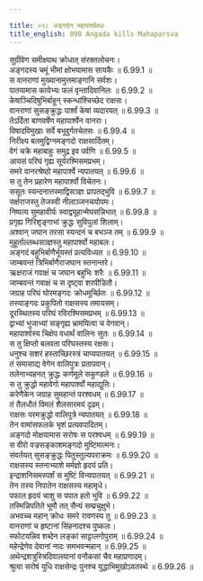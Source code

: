 ```yaml
---

title: ०९८ अङ्गदेन महापार्श्ववधः
title_english: 098 Angada kills Mahaparsva
---
```



<div class="audioEmbed"  caption="श्रीराम-हरिसीताराममूर्ति-घनपाठिभ्यां वचनम्" src="https://archive.org/download/Ramayana-recitation-Sriram-harisItArAmamUrti-Ghanapaati-v2/Kanda_6/Kanda_6_YK-098-Angada_kills_Mahaparsva_0.mp3"></div>

सुग्रीवेण समीक्ष्याथ क्रोधात् संरक्तलोचनः।  
अङ्गदस्य चमूं भीमां क्षोभयामास सायकैः ॥ 6.99.1 ॥   
स वानराणां मुख्यानामुत्तमाङ्गानि सर्वशः।  
पातयामास कायेभ्यः फलं वृन्तादिवानिलः ॥ 6.99.2 ॥   
केषाञ्चिदिषुभिर्बाहून् स्कन्धांश्चिच्छेद राक्षसः।  
वानराणां सुसङ्क्रुद्धः पार्श्वं केषां व्यदारयत् ॥ 6.99.3 ॥   
तेऽर्दिता बाणवर्षेण महापार्श्वेन वानराः।  
विषादविमुखाः सर्वे बभूवुर्गतचेतसः ॥ 6.99.4 ॥   
निरीक्ष्य बलमुद्विग्नमङ्गदो राक्षसार्दितम्।  
वेगं चक्रे महाबाहुः समुद्र इव पर्वणि ॥ 6.99.5 ॥   
आयसं परिघं गृह्य सूर्यरश्मिसमप्रभम्।  
समरे वानरश्रेष्ठो महापार्श्वे न्यपातयत् ॥ 6.99.6 ॥   
स तु तेन प्रहारेण महापार्श्वो विचेतनः।  
ससूतः स्यन्दनात्तस्माद्विसञ्ज्ञः प्रापतद्भुवि ॥ 6.99.7 ॥   
सर्क्षराजस्तु तेजस्वी नीलाञ्जनचयोपमः।  
निष्पत्य सुमहावीर्यः स्वाद्व्यूहान्मेघसन्निभात् ॥ 6.99.8 ॥   
प्रगृह्य गिरिशृङ्गाभां क्रुद्धः सुविपुलां शिलाम्।  
अश्वान् जघान तरसा स्यन्दनं च बभञ्ज तम् ॥ 6.99.9 ॥   
मुहूर्ताल्लब्धसञ्ज्ञस्तु महापार्श्वो महाबलः।  
अङ्गदं बहुभिर्बाणैर्भूयस्तं प्रत्यविध्यत ॥ 6.99.10 ॥   
जाम्बवन्तं त्रिभिर्बाणैराजघान स्तनान्तरे।  
ऋक्षराजं गवाक्षं च जघान बहुभिः शरैः ॥ 6.99.11 ॥   
जाम्बवन्तं गवाक्षं च स दृष्ट्वा शरपीडितौ।  
जग्राह परिघं घोरमङ्गदः क्रोधमूर्च्छितः ॥ 6.99.12 ॥   
तस्याङ्गदः प्रकुपितो राक्षसस्य तमायसम्।  
दूरस्थितस्य परिघं रविरश्मिसमप्रभम् ॥ 6.99.13 ॥   
द्वाभ्यां भुजाभ्यां सङ्गृह्य भ्रामयित्वा च वेगवान्।  
महापार्श्वस्य चिक्षेप वधार्थं वालिनः सुतः ॥ 6.99.14 ॥   
स तु क्षिप्तो बलवता परिघस्तस्य रक्षसः।  
धनुश्च सशरं हस्ताच्छिरस्त्रं चाप्यपातयत् ॥ 6.99.15 ॥   
तं समासाद्य वेगेन वालिपुत्रः प्रतापवान्।  
तलेनाभ्यहनत् क्रुद्धः कर्णमूले सकुण्डले ॥ 6.99.16 ॥   
स तु क्रुद्धो महावेगो महापार्श्वो महाद्युतिः।  
करेणैकेन जग्राह सुमहान्तं परश्वधम् ॥ 6.99.17 ॥   
तं तैलधौतं विमलं शैलसारमयं दृढम्।  
राक्षसः परमक्रुद्धो वालिपुत्रे न्यपातयत् ॥ 6.99.18 ॥   
तेन वामांसफलके भृशं प्रत्यवपादितम्।  
अङ्गदो मोक्षयामास सरोषः स परश्वधम् ॥ 6.99.19 ॥   
स वीरो वज्रसङ्काशमङ्गदो मुष्टिमात्मनः।  
संवर्तयत् सुसङ्क्रुद्धः पितुस्तुल्यपराक्रमः ॥ 6.99.20 ॥   
राक्षसस्य स्तनाभ्याशे मर्मज्ञो हृदयं प्रति।  
इन्द्राशनिसमस्पर्शं स मुष्टिं विन्यपातयत् ॥ 6.99.21 ॥   
तेन तस्य निपातेन राक्षसस्य महामृधे।  
पफाल हृदयं चाशु स पपात हतो भुवि ॥ 6.99.22 ॥   
तस्मिन्निपतिते भूमौ तत् सैन्यं सम्प्रचुक्षुभे।  
अभवच्च महान् क्रोधः समरे रावणस्य तु ॥ 6.99.23 ॥   
वानराणां च हृष्टानां सिंहनादश्च पुष्कलः।  
स्फोटयन्निव शब्देन लङ्कां साट्टालगोपुराम् ॥ 6.99.24 ॥   
महेन्द्रेणेव देवानां नादः समभवन्महान् ॥ 6.99.25 ॥   
अथेन्द्रशत्रुस्त्रिदिवालयानां वनौकसां चैव महाप्रणादम्।  
श्रुत्वा सरोषं युधि राक्षसेन्द्रः पुनश्च युद्धाभिमुखोऽवतस्थे ॥ 6.99.26 ॥   
